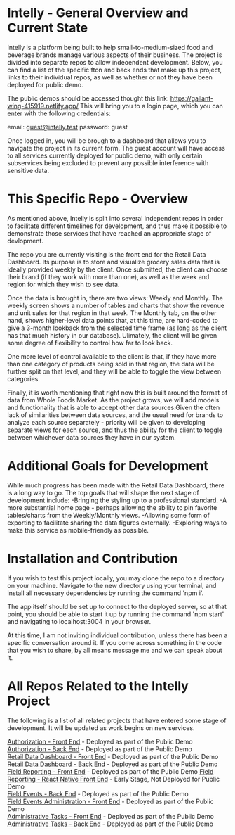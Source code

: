# Intelly - General Overview and Current State

Intelly is a platform being built to help small-to-medium-sized food and beverage brands manage various aspects of their business. The project is divided into separate repos to allow indeoendent development. Below, you can find a list of the specific fton and back ends that make up this project, links to their individual repos, as well as whether or not they have been deployed for public demo.

The public demos should be accessed thought this link: https://gallant-wing-415919.netlify.app/
This will bring you to a login page, which you can enter with the following credentials:

email: guest@intelly.test
password: guest

Once logged in, you will be brough to a dashboard that allows you to navigate the project in its current form. The guest account will have access to all services currently deployed for public demo, with only certain subservices being excluded to prevent any possible interference with sensitive data.

# This Specific Repo - Overview

As mentioned above, Intelly is split into several independent repos in order to facilitate different timelines for development, and thus make it possible to demonstrate those services that have reached an appropriate stage of devlopment.

The repo you are currently visiting is the front end for the Retail Data Dashboard. Its purpose is to store and visualize grocery sales data that is ideally provided weekly by the client. Once submitted, the client can choose their brand (if they work with more than one), as well as the week and region for which they wish to see data.

Once the data is brought in, there are two views: Weekly and Monthly. The weekly screen shows a number of tables and charts that show the revenue and unit sales for that region in that week. The Monthly tab, on the other hand, shows higher-level data points that, at this time, are hard-coded to give a 3-month lookback from the selected time frame (as long as the client has that much history in our database). Ulimately, the client will be given some degree of flexibility to control how far to look back.

One more level of control available to the client is that, if they have more than one category of products being sold in that region, the data will be further split on that level, and they will be able to toggle the view between categories.

Finally, it is worth mentioning that right now this is built around the format of data from Whole Foods Market. As the project grows, we will add models and functionality that is able to accept other data sources.Given the often lack of similarities between data sources, and the usual need for brands to analyze each source separately - priority will be given to developing separate views for each source, and thus the ability for the client to toggle between whichever data sources they have in our system.

# Additional Goals for Development

While much progress has been made with the Retail Data Dashboard, there is a long way to go. The top goals that will shape the next stage of development include:
-Bringing the styling up to a professional standard.
-A more substantial home page - perhaps allowing the ability to pin favorite tables/charts from the Weekly/Monthly views.
-Allowing some form of exporting to facilitate sharing the data figures externally.
-Exploring ways to make this service as mobile-friendly as possible.

# Installation and Contribution

If you wish to test this project locally, you may clone the repo to a directory on your machine. Navigate to the new directory using your terminal, and install all necessary dependencies by running the command 'npm i'.

The app itself should be set up to connect to the deployed server, so at that point, you should be able to start it up by running the command 'npm start' and navigating to localhost:3004 in your browser.

At this time, I am not inviting individual contribution, unless there has been a specific conversation around it. If you come across something in the code that you wish to share, by all means message me and we can speak about it.

# All Repos Related to the Intelly Project

The following is a list of all related projects that have entered some stage of development. It will be updated as work begins on new services.

<a href="https://github.com/tomekregulski/intelly-auth-client">Authorization - Front End</a> - Deployed as part of the Public Demo  
<a href="https://github.com/tomekregulski/intelly-auth-service">Authorization - Back End</a> - Deployed as part of the Public Demo  
<a href="https://github.com/tomekregulski/intelly">Retail Data Dashboard - Front End</a> - Deployed as part of the Public Demo  
<a href="https://github.com/tomekregulski/intelly-server">Retail Data Dashboard - Back End</a> - Deployed as part of the Public Demo  
<a href="https://github.com/tomekregulski/fieldist-rep-web-client">Field Reporting - Front End</a> - Deployed as part of the Public Demo
<a href="https://github.com/tomekregulski/fieldist-rep-react-native">Field Reporting - React Native Front End</a> - Early Stage, Not Deployed for Public Demo  
<a href="https://github.com/tomekregulski/fieldist-back-end">Field Events - Back End</a> - Deployed as part of the Public Demo  
<a href="https://github.com/tomekregulski/fieldist-admin-web-client">Field Events Administration - Front End</a> - Deployed as part of the Public Demo  
<a href="https://github.com/tomekregulski/intelly-admin-tasks-client">Administrative Tasks - Front End</a> - Deployed as part of the Public Demo  
<a href="https://github.com/tomekregulski/intelly-admin-task-server">Administrative Tasks - Back End</a> - Deployed as part of the Public Demo  

